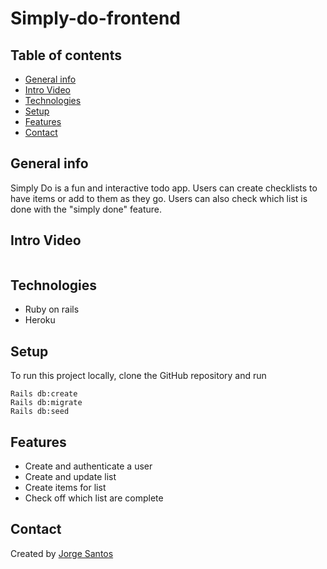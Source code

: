# Simply-do-frontend

## Table of contents
* [General info](#general-info)
* [Intro Video](#intro-video)
* [Technologies](#technologies)
* [Setup](#setup)
* [Features](#features)
* [Contact](#contact)

## General info
Simply Do is a fun and interactive todo app. Users can create checklists to have items or add to them as they go. Users can also check which list is done with the "simply done" feature. 

## Intro Video
![]()

## Technologies
* Ruby on rails 
* Heroku

## Setup
To run this project locally, clone the GitHub repository and run

```
Rails db:create
Rails db:migrate
Rails db:seed
```

## Features
* Create and authenticate a user
* Create and update list  
* Create items for list
* Check off which list are complete
## Contact
Created by [Jorge Santos](https://www.linkedin.com/in/santos-jorge)
